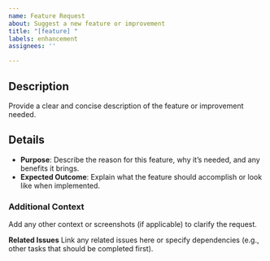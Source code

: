 ```yaml
---
name: Feature Request
about: Suggest a new feature or improvement
title: "[feature] "
labels: enhancement
assignees: ''

---
```


## Description
Provide a clear and concise description of the feature or improvement needed.

## Details
- **Purpose**: Describe the reason for this feature, why it’s needed, and any benefits it brings.
- **Expected Outcome**: Explain what the feature should accomplish or look like when implemented.

### Additional Context
Add any other context or screenshots (if applicable) to clarify the request.

**Related Issues**
Link any related issues here or specify dependencies (e.g., other tasks that should be completed first).
